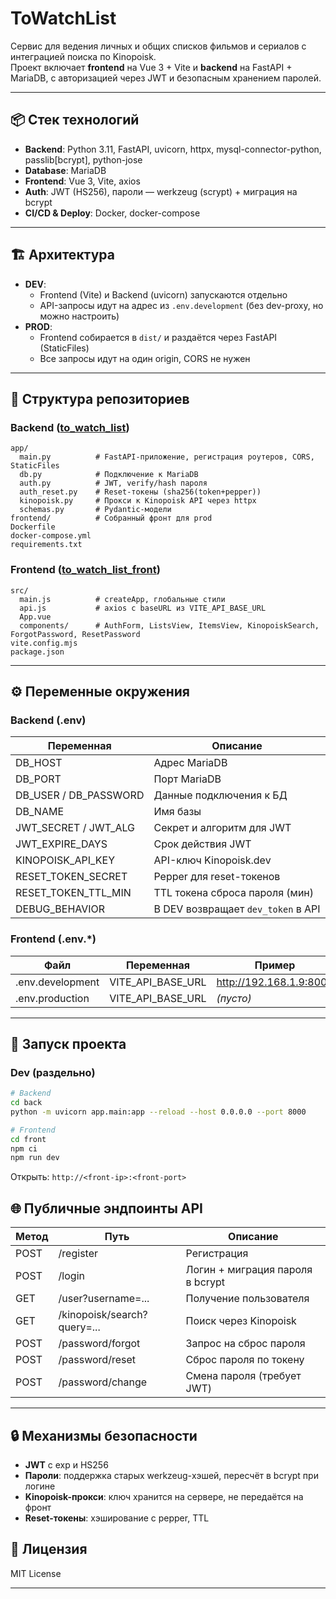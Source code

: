 # ToWatchList

Сервис для ведения личных и общих списков фильмов и сериалов с интеграцией поиска по Kinopoisk.  
Проект включает **frontend** на Vue 3 + Vite и **backend** на FastAPI + MariaDB, с авторизацией через JWT и безопасным хранением паролей.

---

## 📦 Стек технологий

- **Backend**: Python 3.11, FastAPI, uvicorn, httpx, mysql-connector-python, passlib[bcrypt], python-jose
- **Database**: MariaDB
- **Frontend**: Vue 3, Vite, axios
- **Auth**: JWT (HS256), пароли — werkzeug (scrypt) + миграция на bcrypt
- **CI/CD & Deploy**: Docker, docker-compose

---

## 🏗 Архитектура

- **DEV**:
  - Frontend (Vite) и Backend (uvicorn) запускаются отдельно
  - API-запросы идут на адрес из `.env.development` (без dev-proxy, но можно настроить)
- **PROD**:
  - Frontend собирается в `dist/` и раздаётся через FastAPI (StaticFiles)
  - Все запросы идут на один origin, CORS не нужен

---

## 📂 Структура репозиториев

### Backend ([to_watch_list](https://github.com/SSiluRS/to_watch_list))
```
app/
  main.py          # FastAPI-приложение, регистрация роутеров, CORS, StaticFiles
  db.py            # Подключение к MariaDB
  auth.py          # JWT, verify/hash пароля
  auth_reset.py    # Reset-токены (sha256(token+pepper))
  kinopoisk.py     # Прокси к Kinopoisk API через httpx
  schemas.py       # Pydantic-модели
frontend/          # Собранный фронт для prod
Dockerfile
docker-compose.yml
requirements.txt
```

### Frontend ([to_watch_list_front](https://github.com/SSiluRS/to_watch_list_front))
```
src/
  main.js          # createApp, глобальные стили
  api.js           # axios с baseURL из VITE_API_BASE_URL
  App.vue
  components/      # AuthForm, ListsView, ItemsView, KinopoiskSearch, ForgotPassword, ResetPassword
vite.config.mjs
package.json
```

---

## ⚙ Переменные окружения

### Backend (.env)
| Переменная             | Описание                              |
|------------------------|---------------------------------------|
| DB_HOST                | Адрес MariaDB                         |
| DB_PORT                | Порт MariaDB                          |
| DB_USER / DB_PASSWORD  | Данные подключения к БД               |
| DB_NAME                | Имя базы                              |
| JWT_SECRET / JWT_ALG   | Секрет и алгоритм для JWT              |
| JWT_EXPIRE_DAYS        | Срок действия JWT                     |
| KINOPOISK_API_KEY      | API-ключ Kinopoisk.dev                 |
| RESET_TOKEN_SECRET     | Pepper для reset-токенов               |
| RESET_TOKEN_TTL_MIN    | TTL токена сброса пароля (мин)         |
| DEBUG_BEHAVIOR         | В DEV возвращает `dev_token` в API     |

### Frontend (.env.*)
| Файл             | Переменная            | Пример                      |
|------------------|-----------------------|------------------------------|
| .env.development | VITE_API_BASE_URL     | http://192.168.1.9:8000      |
| .env.production  | VITE_API_BASE_URL     | *(пусто)*                    |

---

## 🚀 Запуск проекта

### Dev (раздельно)
```bash
# Backend
cd back
python -m uvicorn app.main:app --reload --host 0.0.0.0 --port 8000

# Frontend
cd front
npm ci
npm run dev
```
Открыть: `http://<front-ip>:<front-port>`

## 🌐 Публичные эндпоинты API

| Метод | Путь                         | Описание                               |
|-------|------------------------------|----------------------------------------|
| POST  | /register                    | Регистрация                            |
| POST  | /login                       | Логин + миграция пароля в bcrypt       |
| GET   | /user?username=...           | Получение пользователя                 |
| GET   | /kinopoisk/search?query=...  | Поиск через Kinopoisk                   |
| POST  | /password/forgot             | Запрос на сброс пароля                  |
| POST  | /password/reset              | Сброс пароля по токену                  |
| POST  | /password/change             | Смена пароля (требует JWT)              |

---

## 🔒 Механизмы безопасности
- **JWT** с exp и HS256
- **Пароли**: поддержка старых werkzeug-хэшей, пересчёт в bcrypt при логине
- **Kinopoisk-прокси**: ключ хранится на сервере, не передаётся на фронт
- **Reset-токены**: хэширование с pepper, TTL


## 📄 Лицензия
MIT License

---
